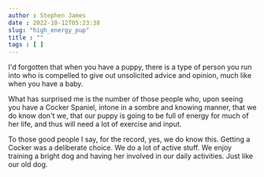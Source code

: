 ```yaml
---
author : Stephen James
date : 2022-10-12T05:23:38
slug: "high_energy_pup" 
title : ""
tags : [ ]
---
```

I'd forgotten that when you have a puppy, there is a type of person you run into who is compelled to give out unsolicited advice and opinion, much like when you have a baby.

What has surprised me is the number of those people who, upon seeing you have a Cocker Spaniel, intone in a sombre and knowing manner, that we do know don't we, that our puppy is going to be full of energy for much of her life, and thus will need a lot of exercise and input.

To those good people I say, for the record, yes, we do know this. Getting a Cocker was a deliberate choice. We do a lot of active stuff. We enjoy training a bright dog and having her involved in our daily activities. Just like our old dog.
